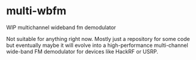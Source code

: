 # multi-wbfm
WIP multichannel wideband fm demodulator

Not suitable for anything right now.  Mostly just a repository for some code
but eventually maybe it will evolve into a high-performance multi-channel
wide-band FM demodulator for devices like HackRF or USRP.
